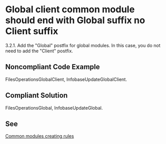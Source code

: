 # Global client common module should end with Global suffix no Client suffix

3.2.1. Add the "Global" postfix for global modules. In this case, you do not need to add the "Client" postfix. 


## Noncompliant Code Example

FilesOperationsGlobalClient, InfobaseUpdateGlobalClient.

## Compliant Solution

FilesOperationsGlobal, InfobaseUpdateGlobal.

## See

[Common modules creating rules](https://kb.1ci.com/1C_Enterprise_Platform/Guides/Developer_Guides/1C_Enterprise_Development_Standards/Creating_and_modifying_metadata_objects/Configuration_operation_arrangement/Common_modules_creating_rules/)
